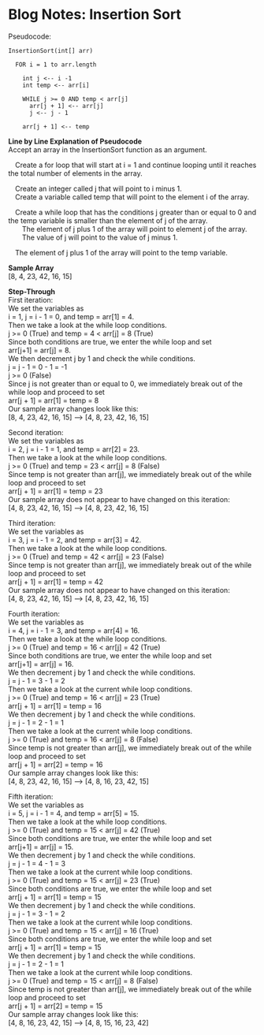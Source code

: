 # Blog Notes: Insertion Sort

Pseudocode:
```
InsertionSort(int[] arr)

  FOR i = 1 to arr.length

    int j <-- i -1
    int temp <-- arr[i]

    WHILE j >= 0 AND temp < arr[j]
      arr[j + 1] <-- arr[j]
      j <-- j - 1

    arr[j + 1] <-- temp
```

**Line by Line Explanation of Pseudocode**<br>
Accept an array in the InsertionSort function as an argument.

  &emsp;Create a for loop that will start at i = 1 and continue looping until it
  reaches the total number of elements in the array.

  &emsp;Create an integer called j that will point to i minus 1.<br>
  &emsp;Create a variable called temp that will point to the element i of the array.

  &emsp;Create a while loop that has the conditions j greater than or equal to 0
  and the temp variable is smaller than the element of j of the array.<br>
    &emsp;&emsp;The element of j plus 1 of the array will point to element j of the
  array.<br>
    &emsp;&emsp;The value of j will point to the value of j minus 1.

  &emsp;The element of j plus 1 of the array will point to the temp variable.

**Sample Array**<br>
[8, 4, 23, 42, 16, 15]

**Step-Through**<br>
First iteration:<br>
We set the variables as<br>
i = 1, j = i - 1 = 0, and temp = arr[1] = 4.<br>
Then we take a look at the while loop conditions.<br>
j >= 0 (True) and temp = 4 < arr[j] = 8 (True)<br>
Since both conditions are true, we enter the while loop and set<br>
arr[j+1] = arr[j] = 8.<br>
We then decrement j by 1 and check the while conditions.<br>
j = j - 1 = 0 - 1 = -1<br>
j >= 0 (False)<br>
Since j is not greater than or equal to 0, we immediately break out of the
while loop and proceed to set<br>
arr[j + 1] = arr[1] = temp = 8<br>
Our sample array changes look like this:<br>
[8, 4, 23, 42, 16, 15] --> [4, 8, 23, 42, 16, 15]

Second iteration:<br>
We set the variables as<br>
i = 2, j = i - 1 = 1, and temp = arr[2] = 23.<br>
Then we take a look at the while loop conditions.<br>
j >= 0 (True) and temp = 23 < arr[j] = 8 (False)<br>
Since temp is not greater than arr[j], we immediately break out of the while
loop and proceed to set<br>
arr[j + 1] = arr[1] = temp = 23<br>
Our sample array does not appear to have changed on this iteration:<br>
[4, 8, 23, 42, 16, 15] --> [4, 8, 23, 42, 16, 15]

Third iteration:<br>
We set the variables as<br>
i = 3, j = i - 1 = 2, and temp = arr[3] = 42.<br>
Then we take a look at the while loop conditions.<br>
j >= 0 (True) and temp = 42 < arr[j] = 23 (False)<br>
Since temp is not greater than arr[j], we immediately break out of the while
loop and proceed to set<br>
arr[j + 1] = arr[1] = temp = 42<br>
Our sample array does not appear to have changed on this iteration:<br>
[4, 8, 23, 42, 16, 15] --> [4, 8, 23, 42, 16, 15]

Fourth iteration:<br>
We set the variables as<br>
i = 4, j = i - 1 = 3, and temp = arr[4] = 16.<br>
Then we take a look at the while loop conditions.<br>
j >= 0 (True) and temp = 16 < arr[j] = 42 (True)<br>
Since both conditions are true, we enter the while loop and set<br>
arr[j+1] = arr[j] = 16.<br>
We then decrement j by 1 and check the while conditions.<br>
j = j - 1 = 3 - 1 = 2<br>
Then we take a look at the current while loop conditions.<br>
j >= 0 (True) and temp = 16 < arr[j] = 23 (True)<br>
arr[j + 1] = arr[1] = temp = 16<br>
We then decrement j by 1 and check the while conditions.<br>
j = j - 1 = 2 - 1 = 1<br>
Then we take a look at the current while loop conditions.<br>
j >= 0 (True) and temp = 16 < arr[j] = 8 (False)<br>
Since temp is not greater than arr[j], we immediately break out of
the while loop and proceed to set<br>
arr[j + 1] = arr[2] = temp = 16<br>
Our sample array changes look like this:<br>
[4, 8, 23, 42, 16, 15] --> [4, 8, 16, 23, 42, 15]<br>

Fifth iteration:<br>
We set the variables as<br>
i = 5, j = i - 1 = 4, and temp = arr[5] = 15.<br>
Then we take a look at the while loop conditions.<br>
j >= 0 (True) and temp = 15 < arr[j] = 42 (True)  <br>
Since both conditions are true, we enter the while loop and set<br>
arr[j+1] = arr[j] = 15.<br>
We then decrement j by 1 and check the while conditions.<br>
j = j - 1 = 4 - 1 = 3<br>
Then we take a look at the current while loop conditions.<br>
j >= 0 (True) and temp = 15 < arr[j] = 23 (True)<br>
Since both conditions are true, we enter the while loop and set<br>
arr[j + 1] = arr[1] = temp = 15<br>
We then decrement j by 1 and check the while conditions.<br>
j = j - 1 = 3 - 1 = 2<br>
Then we take a look at the current while loop conditions.<br>
j >= 0 (True) and temp = 15 < arr[j] = 16 (True)<br>
Since both conditions are true, we enter the while loop and set<br>
arr[j + 1] = arr[1] = temp = 15<br>
We then decrement j by 1 and check the while conditions.<br>
j = j - 1 = 2 - 1 = 1<br>
Then we take a look at the current while loop conditions.<br>
j >= 0 (True) and temp = 15 < arr[j] = 8 (False)<br>
Since temp is not greater than arr[j], we immediately break out of
the while loop and proceed to set<br>
arr[j + 1] = arr[2] = temp = 15<br>
Our sample array changes look like this:<br>
[4, 8, 16, 23, 42, 15] --> [4, 8, 15, 16, 23, 42]

